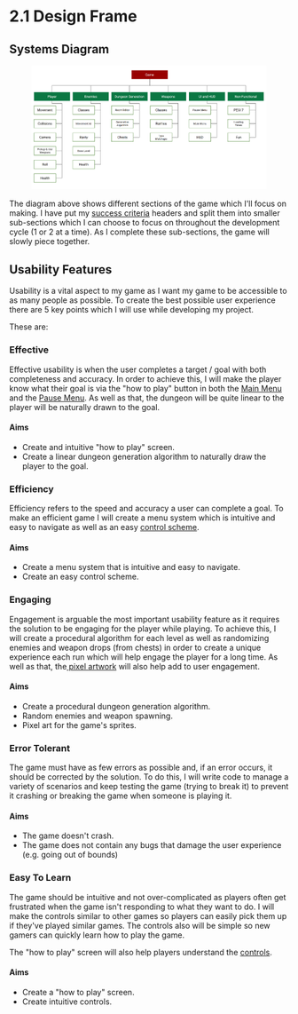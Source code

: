 # 2.1 Design Frame

## Systems Diagram

<figure><img src="../.gitbook/assets/image (18).png" alt=""><figcaption></figcaption></figure>

The diagram above shows different sections of the game which I'll focus on making. I have put my [success criteria](../analysis/1.5-success-criteria.md) headers and split them into smaller sub-sections which I can choose to focus on throughout the development cycle (1 or 2 at a time). As I complete these sub-sections, the game will slowly piece together.

## Usability Features

Usability is a vital aspect to my game as I want my game to be accessible to as many people as possible. To create the best possible user experience there are 5 key points which I will use while developing my project.

These are:

### Effective

Effective usability is when the user completes a target / goal with both completeness and accuracy. In order to achieve this, I will make the player know what their goal is via the "how to play" button in both the [Main Menu](../analysis/1.4a-features-of-the-proposed-solution.md#main-menu) and the [Pause Menu](../analysis/1.4a-features-of-the-proposed-solution.md#pause-menu). As well as that, the dungeon will be quite linear to the player will be naturally drawn to the goal.

#### Aims

* Create and intuitive "how to play" screen.
* Create a linear dungeon generation algorithm to naturally draw the player to the goal.

### Efficiency

Efficiency refers to the speed and accuracy a user can complete a goal. To make an efficient game I will create a menu system which is intuitive and easy to navigate as well as an easy [control scheme](../analysis/1.4a-features-of-the-proposed-solution.md#controls).

#### Aims

* Create a menu system that is intuitive and easy to navigate.
* Create an easy control scheme.

### Engaging

Engagement is arguable the most important usability feature as it requires the solution to be engaging for the player while playing. To achieve this, I will create a procedural algorithm for each level as well as randomizing enemies and weapon drops (from chests) in order to create a unique experience each run which will help engage the player for a long time. As well as that, the[ pixel artwork](../analysis/1.4a-features-of-the-proposed-solution.md#character) will also help add to user engagement.

#### Aims

* Create a procedural dungeon generation algorithm.
* Random enemies and weapon spawning.
* Pixel art for the game's sprites.

### Error Tolerant

The game must have as few errors as possible and, if an error occurs, it should be corrected by the solution. To do this, I will write code to manage a variety of scenarios and keep testing the game (trying to break it) to prevent it crashing or breaking the game when someone is playing it.

#### Aims

* The game doesn't crash.
* The game does not contain any bugs that damage the user experience (e.g. going out of bounds)

### Easy To Learn

The game should be intuitive and not over-complicated as players often get frustrated when the game isn't responding to what they want to do. I will make the controls similar to other games so players can easily pick them up if they've played similar games. The controls also will be simple so new gamers can quickly learn how to play the game.

The "how to play" screen will also help players understand the [controls](../analysis/1.4a-features-of-the-proposed-solution.md#controls).

#### Aims

* Create a "how to play" screen.
* Create intuitive controls.
